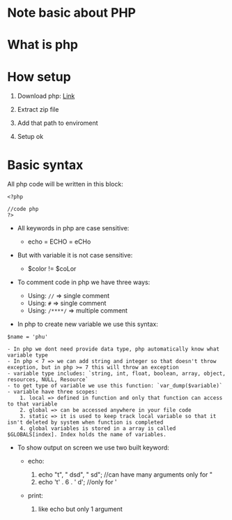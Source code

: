 # Note basic about PHP

# What is php

# How setup

1. Download php: <a href='https://www.php.net/downloads.php?usage=web&os=windows&osvariant=windows-native&version=default&source=Y'>Link</a>

2. Extract zip file

3. Add that path to enviroment

4. Setup ok

# Basic syntax

All php code will be written in this block:

```
<?php

//code php
?>
```

- All keywords in php are case sensitive:
    - echo = ECHO = eCHo
- But with variable it is not case sensitive:
    - $color != $coLor


- To comment code in php we have three ways:
    - Using: `//` => single comment
    - Using: `#` => single comment
    - Using: `/****/` => multiple comment


- In php to create new variable we use this syntax:

```
$name = 'phu'
```

    - In php we dont need provide data type, php automatically know what variable type
    - In php < 7 => we can add string and integer so that doesn't throw exception, but in php >= 7 this will throw an exception
    - variable type includes: `string, int, float, boolean, array, object, resources, NULL, Resource`
    - to get type of variable we use this function: `var_dump($variable)`
    - variable have three scopes:
        1. local => defined in function and only that function can access to that variable
        2. global => can be accessed anywhere in your file code
        3. static => it is used to keep track local variable so that it isn't deleted by system when function is completed
        4. global variables is stored in a array is called $GLOBALS[index]. Index holds the name of variables.


- To show output on screen we use two built keyword:
    - echo: 
        1. echo "t", " dsd", " sd"; //can have many arguments only for "
        2. echo 't' . 6 . ' d'; //only for '

    - print:
        1. like echo but only 1 argument

